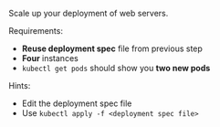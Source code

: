 Scale up your deployment of web servers.

Requirements:
- **Reuse deployment spec** file from previous step
- **Four** instances
- `kubectl get pods` should show you **two new pods**


Hints:
- Edit the deployment spec file
- Use `kubectl apply -f <deployment spec file>`